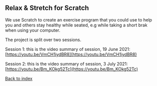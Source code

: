 ## Relax & Stretch for Scratch

We use Scratch to create an exercise program that you could use to help you and others stay healthy while seated, e.g while taking a short brak when using your computer.

The project is split over two sessions.

Session 1: this is the video summary of session, 19 June 2021: [https://youtu.be/VmCH1iydBR8](https://youtu.be/VmCH1iydBR8)

Session 2: this is the video summary of session, 3 July 2021: [https://youtu.be/Bm_KOkg52Tc](https://youtu.be/Bm_KOkg52Tc)

[Back to index](README.md)